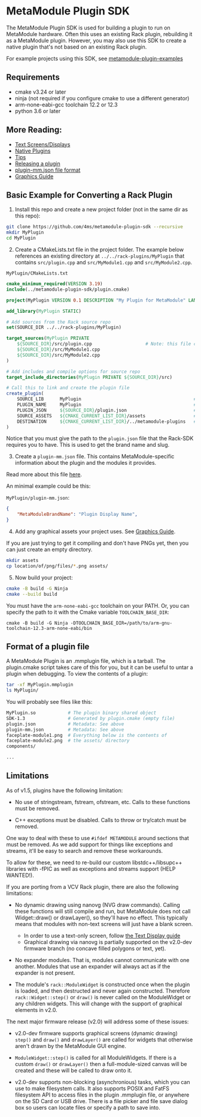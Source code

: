 # MetaModule Plugin SDK

The MetaModule Plugin SDK is used for building a plugin to run on MetaModule hardware.
Often this uses an existing Rack plugin, rebuilding it as a MetaModule plugin. However, you 
may also use this SDK to create a native plugin that's not based on an existing Rack plugin.

For example projects using this SDK, see [metamodule-plugin-examples](https://github.com/4ms/metamodule-plugin-examples)

## Requirements

  - cmake v3.24 or later
  - ninja (not required if you configure cmake to use a different generator) 
  - arm-none-eabi-gcc toolchain 12.2 or 12.3
  - python 3.6 or later

## More Reading:
 - [Text Screens/Displays](docs/text-displays.md)
 - [Native Plugins](docs/native-plugin.md)
 - [Tips](docs/tips.md)
 - [Releasing a plugin](docs/release.md)
 - [plugin-mm.json file format](docs/plugin-mm-json.md)
 - [Graphics Guide](docs/graphics.md)

## Basic Example for Converting a Rack Plugin

1. Install this repo and create a new project folder (not in the same dir as this repo):

```bash
git clone https://github.com/4ms/metamodule-plugin-sdk --recursive
mkdir MyPlugin
cd MyPlugin
```

2. Create a CMakeLists.txt file in the project folder. The example below references an existing directory
at `../../rack-plugins/MyPlugin` that contains `src/plugin.cpp` and
`src/MyModule1.cpp` and `src/MyModule2.cpp`.

`MyPlugin/CMakeLists.txt`
```cmake
cmake_minimum_required(VERSION 3.19)
include(../metamodule-plugin-sdk/plugin.cmake)

project(MyPlugin VERSION 0.1 DESCRIPTION "My Plugin for MetaModule" LANGUAGES C CXX ASM)

add_library(MyPlugin STATIC)

# Add sources from the Rack source repo
set(SOURCE_DIR ../../rack-plugins/MyPlugin)

target_sources(MyPlugin PRIVATE
    ${SOURCE_DIR}/src/plugin.cpp                    # Note: this file contains init(rack::Plugin*)
    ${SOURCE_DIR}/src/MyModule1.cpp
    ${SOURCE_DIR}/src/MyModule2.cpp
)

# Add includes and compile options for source repo
target_include_directories(MyPlugin PRIVATE ${SOURCE_DIR}/src)

# Call this to link and create the plugin file
create_plugin(
    SOURCE_LIB      MyPlugin                                          # The cmake target name (defined in add_target)
    PLUGIN_NAME     MyPlugin                                          # This must match the brand "slug" used in VCV Rack
    PLUGIN_JSON     ${SOURCE_DIR}/plugin.json                         # Path to the plugin.json file used by VCV Rack
    SOURCE_ASSETS   ${CMAKE_CURRENT_LIST_DIR}/assets                  # Path to the assets/ dir containing the PNGs
    DESTINATION     ${CMAKE_CURRENT_LIST_DIR}/../metamodule-plugins   # Path to where you want the plugin file output
)
```

Notice that you must give the path to the `plugin.json` file that the Rack-SDK requires you to have.
This is used to get the brand name and slug.

3. Create a `plugin-mm.json` file.
This contains MetaModule-specific information about the plugin and the modules it provides.

Read more about this file [here](docs/plugin-mm-json.md).

An minimal example could be this:

`MyPlugin/plugin-mm.json`:
```json
{
	"MetaModuleBrandName": "Plugin Display Name",
}

```

4. Add any graphical assets your project uses. See [Graphics Guide](docs/graphics.md).

If you are just trying to get it compiling and don't have PNGs yet, then you can just
create an empty directory.

```bash
mkdir assets
cp location/of/png/files/*.png assets/
```

5. Now build your project:

```bash
cmake -B build -G Ninja
cmake --build build
```

You must have the `arm-none-eabi-gcc` toolchain on your PATH. Or, you can specify the path to it
with the Cmake variable `TOOLCHAIN_BASE_DIR`:

```base
cmake -B build -G Ninja -DTOOLCHAIN_BASE_DIR=/path/to/arm-gnu-toolchain-12.3-arm-none-eabi/bin
```

## Format of a plugin file


A MetaModule Plugin is an .mmplugin file, which is a tarball. The plugin.cmake script
takes care of this for you, but it can be useful to untar a plugin when debugging. To
view the contents of a plugin:

```bash
tar -xf MyPlugin.mmplugin
ls MyPlugin/
```

You will probably see files like this:
```bash
MyPlugin.so            # The plugin binary shared object
SDK-1.3                # Generated by plugin.cmake (empty file)
plugin.json            # Metadata: See above
plugin-mm.json         # Metadata: See above
faceplate-module1.png  # Everything below is the contents of 
faceplate-module2.png  # the assets/ directory
components/

...
```

## Limitations

As of v1.5, plugins have the following limitation:

  - No use of stringstream, fstream, ofstream, etc. Calls to these functions must be removed.

  - C++ exceptions must be disabled. Calls to throw or try/catch must be removed.


One way to deal with these to use `#ifdef METAMODULE` around sections that must
be removed. As we add support for things like exceptions and streams, it'll be
easy to search and remove these workarounds.

To allow for these, we need to re-build our custom libstdc++/libsupc++
libraries with -fPIC as well as exceptions and streams support (HELP WANTED!).

If you are porting from a VCV Rack plugin, there are also the following limitations:

  - No dynamic drawing using nanovg (NVG draw commands). Calling these
    functions will still compile and run, but MetaModule does not call
    Widget::draw() or drawLayer(), so they'll have no effect. This typically
    means that modules with non-text screens will just have a blank screen. 
      - In order to use a text-only screen, follow [the Text Display guide](docs/text-displays.md)
      - Graphical drawing via nanovg is partially supported on the v2.0-dev
        firmware branch (no concave filled polygons or text, yet).

  - No expander modules. That is, modules cannot communicate with one another.
    Modules that use an expander will always act as if the expander is not
    present.

  - The module's `rack::ModuleWidget` is constructed once when the plugin is
    loaded, and then destructed and never again constructed. Therefore
    `rack::Widget::step()` or `draw()` is never called on the ModuleWidget
    or any children widgets. This will change with the support of graphical elements in v2.0.

The next major firmware release (v2.0) will address some of these issues:

  - v2.0-dev firmware supports graphical screens (dynamic drawing)
    `step()` and `draw()` and `drawLayer()` are called for widgets that otherwise
    aren't drawn by the MetaModule GUI engine.

  - `ModuleWidget::step()` is called for all ModuleWidgets. If there is a
    custom `draw()` or `drawLayer()` then a full-module-sized canvas will be
    created and these will be called to draw onto it.

  - v2.0-dev supports non-blocking (asynchronious) tasks, which you can use to
    make filesystem calls. It also supports POSIX and FatFS filesystem API to
    access files in the plugin .mmplugin file, or anywhere on the SD Card or
    USB drive. There is a file picker and file save dialog box so users can
    locate files or specify a path to save into.


